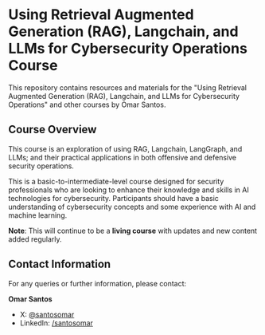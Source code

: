# Using Retrieval Augmented Generation (RAG), Langchain, and LLMs for Cybersecurity Operations Course

This repository contains resources and materials for the "Using Retrieval Augmented Generation (RAG), Langchain, and LLMs for Cybersecurity Operations" and other courses by Omar Santos.

## Course Overview

This course is an exploration of using RAG, Langchain, LangGraph, and LLMs; and their practical applications in both offensive and defensive security operations.

This is a basic-to-intermediate-level course designed for security professionals who are looking to enhance their knowledge and skills in AI technologies for cybersecurity. Participants should have a basic understanding of cybersecurity concepts and some experience with AI and machine learning. 

**Note**: This will continue to be a **living course** with updates and new content added regularly. 

## Contact Information

For any queries or further information, please contact:

**Omar Santos**
- X: [@santosomar](https://x.com/santosomar)
- LinkedIn: [/santosomar](https://www.linkedin.com/in/santosomar/)
